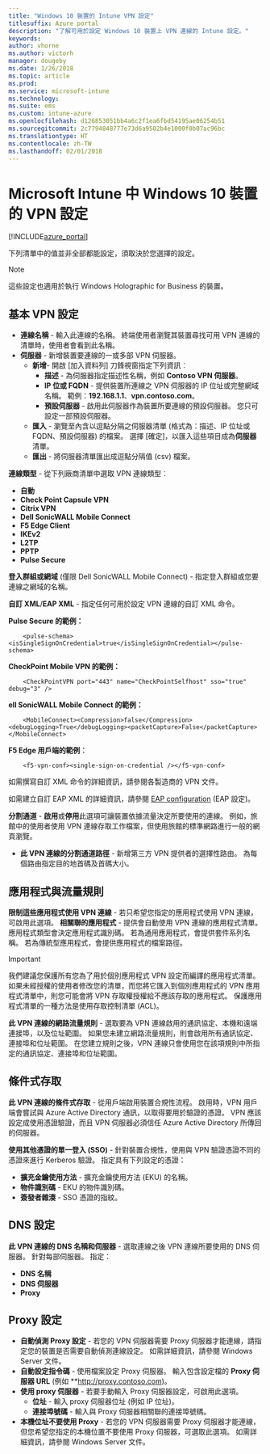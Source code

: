 ```yaml
---
title: "Windows 10 裝置的 Intune VPN 設定"
titlesuffix: Azure portal
description: "了解可用於設定 Windows 10 裝置上 VPN 連線的 Intune 設定。"
keywords: 
author: vhorne
ms.author: victorh
manager: dougeby
ms.date: 1/26/2018
ms.topic: article
ms.prod: 
ms.service: microsoft-intune
ms.technology: 
ms.suite: ems
ms.custom: intune-azure
ms.openlocfilehash: d126853051bb4a6c2f1ea6fbd54195ae06254b51
ms.sourcegitcommit: 2c7794848777e73d6a9502b4e1000f0b07ac96bc
ms.translationtype: HT
ms.contentlocale: zh-TW
ms.lasthandoff: 02/01/2018
---
```

# <a name="vpn-settings-for-windows-10-devices-in-microsoft-intune"></a>Microsoft Intune 中 Windows 10 裝置的 VPN 設定

[!INCLUDE[azure_portal](./includes/azure_portal.md)]

下列清單中的值並非全部都能設定，須取決於您選擇的設定。

> [!NOTE]
> 這些設定也適用於執行 Windows Holographic for Business 的裝置。


## <a name="base-vpn-settings"></a>基本 VPN 設定


- **連線名稱** - 輸入此連線的名稱。 終端使用者瀏覽其裝置尋找可用 VPN 連線的清單時，使用者會看到此名稱。
- **伺服器** - 新增裝置要連線的一或多部 VPN 伺服器。
    - **新增**- 開啟 [加入資料列] 刀鋒視窗指定下列資訊︰
        - **描述** - 為伺服器指定描述性名稱，例如 **Contoso VPN 伺服器**。
        - **IP 位或 FQDN** - 提供裝置所連線之 VPN 伺服器的 IP 位址或完整網域名稱。 範例：**192.168.1.1**、**vpn.contoso.com**。
        - **預設伺服器** - 啟用此伺服器作為裝置所要連線的預設伺服器。 您只可設定一部預設伺服器。
    - **匯入** - 瀏覽至內含以逗點分隔之伺服器清單 (格式為：描述、IP 位址或 FQDN、預設伺服器) 的檔案。 選擇 [確定]，以匯入這些項目成為**伺服器**清單。
    - **匯出** - 將伺服器清單匯出成逗點分隔值 (csv) 檔案。

**連線類型** - 從下列廠商清單中選取 VPN 連線類型︰
- **自動**
- **Check Point Capsule VPN**
- **Citrix VPN**
- **Dell SonicWALL Mobile Connect**
- **F5 Edge Client**
- **IKEv2**
- **L2TP**
- **PPTP**
- **Pulse Secure**


**登入群組或網域** (僅限 Dell SonicWALL Mobile Connect) - 指定登入群組或您要連線之網域的名稱。

**自訂 XML**/**EAP XML** - 指定任何可用於設定 VPN 連線的自訂 XML 命令。

**Pulse Secure 的範例：**

```
    <pulse-schema><isSingleSignOnCredential>true</isSingleSignOnCredential></pulse-schema>
```

**CheckPoint Mobile VPN 的範例：**

```
    <CheckPointVPN port="443" name="CheckPointSelfhost" sso="true" debug="3" />
```

**ell SonicWALL Mobile Connect 的範例：**

```
    <MobileConnect><Compression>false</Compression><debugLogging>True</debugLogging><packetCapture>False</packetCapture></MobileConnect>
```

**F5 Edge 用戶端的範例︰**

```
    <f5-vpn-conf><single-sign-on-credential /></f5-vpn-conf>
```

如需撰寫自訂 XML 命令的詳細資訊，請參閱各製造商的 VPN 文件。

如需建立自訂 EAP XML 的詳細資訊，請參閱 [EAP configuration](https://docs.microsoft.com/windows/client-management/mdm/eap-configuration) (EAP 設定)。

**分割通道**  -  **啟用**或**停用**此選項可讓裝置依據流量決定所要使用的連線。 例如，旅館中的使用者使用 VPN 連線存取工作檔案，但使用旅館的標準網路進行一般的網頁瀏覽。
- **此 VPN 連線的分割通道路徑** - 新增第三方 VPN 提供者的選擇性路由。 為每個路由指定目的地首碼及首碼大小。

## <a name="apps-and-traffic-rules"></a>應用程式與流量規則

**限制這些應用程式使用 VPN 連線** - 若只希望您指定的應用程式使用 VPN 連線，可啟用此選項。
**相關聯的應用程式** - 提供會自動使用 VPN 連線的應用程式清單。 應用程式類型會決定應用程式識別碼。 若為通用應用程式，會提供套件系列名稱。 若為傳統型應用程式，會提供應用程式的檔案路徑。

>[!IMPORTANT]
>我們建議您保護所有您為了用於個別應用程式 VPN 設定而編譯的應用程式清單。 如果未經授權的使用者修改您的清單，而您將它匯入到個別應用程式的 VPN 應用程式清單中，則您可能會將 VPN 存取權授權給不應該存取的應用程式。 保護應用程式清單的一種方法是使用存取控制清單 (ACL)。

**此 VPN 連線的網路流量規則** - 選取要為 VPN 連線啟用的通訊協定、本機和遠端連接埠，以及位址範圍。 如果您未建立網路流量規則，則會啟用所有通訊協定、連接埠和位址範圍。 在您建立規則之後，VPN 連線只會使用您在該項規則中所指定的通訊協定、連接埠和位址範圍。


## <a name="conditional-access"></a>條件式存取

**此 VPN 連線的條件式存取** - 從用戶端啟用裝置合規性流程。 啟用時，VPN 用戶端會嘗試與 Azure Active Directory 通訊，以取得要用於驗證的憑證。 VPN 應該設定成使用憑證驗證，而且 VPN 伺服器必須信任 Azure Active Directory 所傳回的伺服器。

**使用其他憑證的單一登入 (SSO)** - 針對裝置合規性，使用與 VPN 驗證憑證不同的憑證來進行 Kerberos 驗證。 指定具有下列設定的憑證： 

- **擴充金鑰使用方法** - 擴充金鑰使用方法 (EKU) 的名稱。
- **物件識別碼** - EKU 的物件識別碼。
- **簽發者雜湊** - SSO 憑證的指紋。

## <a name="dns-settings"></a>DNS 設定

**此 VPN 連線的 DNS 名稱和伺服器** - 選取連線之後 VPN 連線所要使用的 DNS 伺服器。
針對每部伺服器。 指定：
- **DNS 名稱**
- **DNS 伺服器**
- **Proxy**

## <a name="proxy-settings"></a>Proxy 設定

- **自動偵測 Proxy 設定** - 若您的 VPN 伺服器需要 Proxy 伺服器才能連線，請指定您的裝置是否需要自動偵測連線設定。 如需詳細資訊，請參閱 Windows Server 文件。
- **自動設定指令碼** - 使用檔案設定 Proxy 伺服器。 輸入包含設定檔的 **Proxy 伺服器 URL** (例如 **http://proxy.contoso.com)。
- **使用 proxy 伺服器** - 若要手動輸入 Proxy 伺服器設定，可啟用此選項。
    - **位址** - 輸入 proxy 伺服器位址 (例如 IP 位址)。
    - **連接埠號碼** - 輸入與 Proxy 伺服器相關聯的連接埠號碼。
- **本機位址不要使用 Proxy** - 若您的 VPN 伺服器需要 Proxy 伺服器才能連線，但您希望您指定的本機位置不要使用 Proxy 伺服器，可選取此選項。 如需詳細資訊，請參閱 Windows Server 文件。
